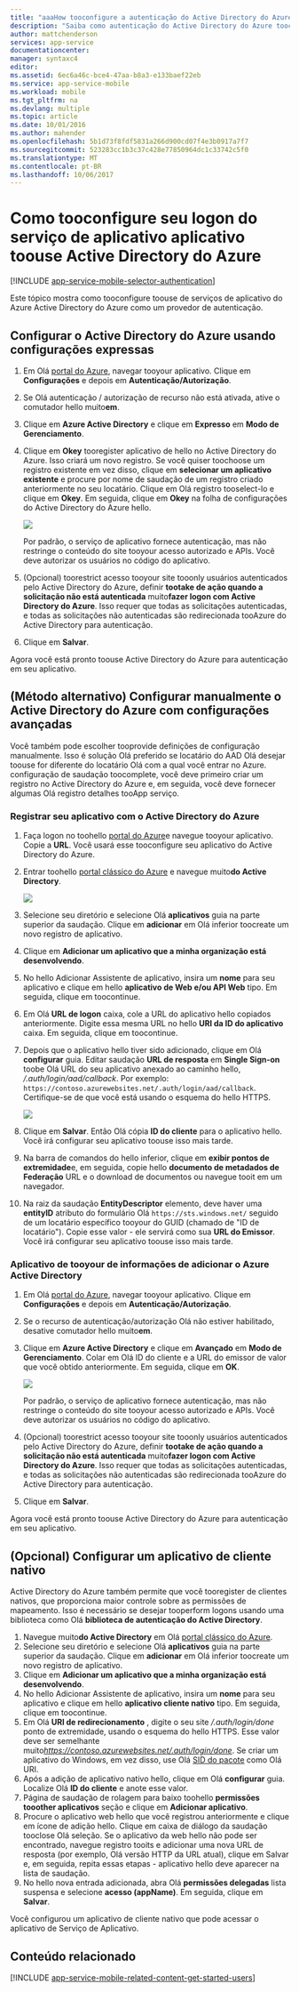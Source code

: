 ```yaml
---
title: "aaaHow tooconfigure a autenticação do Active Directory do Azure para seu aplicativo de serviços de aplicativos"
description: "Saiba como autenticação do Active Directory do Azure tooconfigure para seu aplicativo de serviços de aplicativos."
author: mattchenderson
services: app-service
documentationcenter: 
manager: syntaxc4
editor: 
ms.assetid: 6ec6a46c-bce4-47aa-b8a3-e133baef22eb
ms.service: app-service-mobile
ms.workload: mobile
ms.tgt_pltfrm: na
ms.devlang: multiple
ms.topic: article
ms.date: 10/01/2016
ms.author: mahender
ms.openlocfilehash: 5b1d73f8fdf5831a266d900cd07f4e3b0917a7f7
ms.sourcegitcommit: 523283cc1b3c37c428e77850964dc1c33742c5f0
ms.translationtype: MT
ms.contentlocale: pt-BR
ms.lasthandoff: 10/06/2017
---
```

# <a name="how-tooconfigure-your-app-service-application-toouse-azure-active-directory-login"></a>Como tooconfigure seu logon do serviço de aplicativo aplicativo toouse Active Directory do Azure
[!INCLUDE [app-service-mobile-selector-authentication](../../includes/app-service-mobile-selector-authentication.md)]

Este tópico mostra como tooconfigure toouse de serviços de aplicativo do Azure Active Directory do Azure como um provedor de autenticação.

## <a name="express"> </a>Configurar o Active Directory do Azure usando configurações expressas
1. Em Olá [portal do Azure], navegar tooyour aplicativo. Clique em **Configurações** e depois em **Autenticação/Autorização**.
2. Se Olá autenticação / autorização de recurso não está ativada, ative o comutador hello muito**em**.
3. Clique em **Azure Active Directory** e clique em **Expresso** em **Modo de Gerenciamento**.
4. Clique em **Okey** tooregister aplicativo de hello no Active Directory do Azure. Isso criará um novo registro. Se você quiser toochoose um registro existente em vez disso, clique em **selecionar um aplicativo existente** e procure por nome de saudação de um registro criado anteriormente no seu locatário.
   Clique em Olá registro tooselect-lo e clique em **Okey**. Em seguida, clique em **Okey** na folha de configurações do Active Directory do Azure hello.
   
   ![][0]
   
   Por padrão, o serviço de aplicativo fornece autenticação, mas não restringe o conteúdo do site tooyour acesso autorizado e APIs. Você deve autorizar os usuários no código do aplicativo.
5. (Opcional) toorestrict acesso tooyour site tooonly usuários autenticados pelo Active Directory do Azure, definir **tootake de ação quando a solicitação não está autenticada** muito**fazer logon com Active Directory do Azure**. Isso requer que todas as solicitações autenticadas, e todas as solicitações não autenticadas são redirecionada tooAzure do Active Directory para autenticação.
6. Clique em **Salvar**.

Agora você está pronto toouse Active Directory do Azure para autenticação em seu aplicativo.

## <a name="advanced"> </a>(Método alternativo) Configurar manualmente o Active Directory do Azure com configurações avançadas
Você também pode escolher tooprovide definições de configuração manualmente. Isso é solução Olá preferido se locatário do AAD Olá desejar toouse for diferente do locatário Olá com a qual você entrar no Azure. configuração de saudação toocomplete, você deve primeiro criar um registro no Active Directory do Azure e, em seguida, você deve fornecer algumas Olá registro detalhes tooApp serviço.

### <a name="register"> </a>Registrar seu aplicativo com o Active Directory do Azure
1. Faça logon no toohello [portal do Azure]e navegue tooyour aplicativo. Copie a **URL**. Você usará esse tooconfigure seu aplicativo do Active Directory do Azure.
2. Entrar toohello [portal clássico do Azure] e navegue muito**do Active Directory**.
   
    ![][2]
3. Selecione seu diretório e selecione Olá **aplicativos** guia na parte superior da saudação. Clique em **adicionar** em Olá inferior toocreate um novo registro de aplicativo.
4. Clique em **Adicionar um aplicativo que a minha organização está desenvolvendo**.
5. No hello Adicionar Assistente de aplicativo, insira um **nome** para seu aplicativo e clique em hello **aplicativo de Web e/ou API Web** tipo. Em seguida, clique em toocontinue.
6. Em Olá **URL de logon** caixa, cole a URL do aplicativo hello copiados anteriormente. Digite essa mesma URL no hello **URI da ID do aplicativo** caixa. Em seguida, clique em toocontinue.
7. Depois que o aplicativo hello tiver sido adicionado, clique em Olá **configurar** guia. Editar saudação **URL de resposta** em **Single Sign-on** toobe Olá URL do seu aplicativo anexado ao caminho hello, */.auth/login/aad/callback*. Por exemplo: `https://contoso.azurewebsites.net/.auth/login/aad/callback`. Certifique-se de que você está usando o esquema do hello HTTPS.
   
    ![][3]
8. Clique em **Salvar**. Então Olá cópia **ID do cliente** para o aplicativo hello. Você irá configurar seu aplicativo toouse isso mais tarde.
9. Na barra de comandos do hello inferior, clique em **exibir pontos de extremidade**e, em seguida, copie hello **documento de metadados de Federação** URL e o download de documentos ou navegue tooit em um navegador.
10. Na raiz da saudação **EntityDescriptor** elemento, deve haver uma **entityID** atributo do formulário Olá `https://sts.windows.net/` seguido de um locatário específico tooyour do GUID (chamado de "ID de locatário"). Copie esse valor - ele servirá como sua **URL do Emissor**. Você irá configurar seu aplicativo toouse isso mais tarde.

### <a name="secrets"></a>Aplicativo de tooyour de informações de adicionar o Azure Active Directory
1. Em Olá [portal do Azure], navegar tooyour aplicativo. Clique em **Configurações** e depois em **Autenticação/Autorização**.
2. Se o recurso de autenticação/autorização Olá não estiver habilitado, desative comutador hello muito**em**.
3. Clique em **Azure Active Directory** e clique em **Avançado** em **Modo de Gerenciamento**. Colar em Olá ID do cliente e a URL do emissor de valor que você obtido anteriormente. Em seguida, clique em **OK**.
   
   ![][1]
   
   Por padrão, o serviço de aplicativo fornece autenticação, mas não restringe o conteúdo do site tooyour acesso autorizado e APIs. Você deve autorizar os usuários no código do aplicativo.
4. (Opcional) toorestrict acesso tooyour site tooonly usuários autenticados pelo Active Directory do Azure, definir **tootake de ação quando a solicitação não está autenticada** muito**fazer logon com Active Directory do Azure**. Isso requer que todas as solicitações autenticadas, e todas as solicitações não autenticadas são redirecionada tooAzure do Active Directory para autenticação.
5. Clique em **Salvar**.

Agora você está pronto toouse Active Directory do Azure para autenticação em seu aplicativo.

## <a name="optional-configure-a-native-client-application"></a>(Opcional) Configurar um aplicativo de cliente nativo
Active Directory do Azure também permite que você tooregister de clientes nativos, que proporciona maior controle sobre as permissões de mapeamento. Isso é necessário se desejar tooperform logons usando uma biblioteca como Olá **biblioteca de autenticação do Active Directory**.

1. Navegue muito**do Active Directory** em Olá [portal clássico do Azure].
2. Selecione seu diretório e selecione Olá **aplicativos** guia na parte superior da saudação. Clique em **adicionar** em Olá inferior toocreate um novo registro de aplicativo.
3. Clique em **Adicionar um aplicativo que a minha organização está desenvolvendo**.
4. No hello Adicionar Assistente de aplicativo, insira um **nome** para seu aplicativo e clique em hello **aplicativo cliente nativo** tipo. Em seguida, clique em toocontinue.
5. Em Olá **URI de redirecionamento** , digite o seu site */.auth/login/done* ponto de extremidade, usando o esquema do hello HTTPS. Esse valor deve ser semelhante muito*https://contoso.azurewebsites.net/.auth/login/done*. Se criar um aplicativo do Windows, em vez disso, use Olá [SID do pacote](app-service-mobile-dotnet-how-to-use-client-library.md#package-sid) como Olá URI.
6. Após a adição de aplicativo nativo hello, clique em Olá **configurar** guia. Localize Olá **ID do cliente** e anote esse valor.
7. Página de saudação de rolagem para baixo toohello **permissões tooother aplicativos** seção e clique em **Adicionar aplicativo**.
8. Procure o aplicativo web hello que você registrou anteriormente e clique em ícone de adição hello. Clique em caixa de diálogo da saudação tooclose Olá seleção. Se o aplicativo da web hello não pode ser encontrado, navegue registro tooits e adicionar uma nova URL de resposta (por exemplo, Olá versão HTTP da URL atual), clique em Salvar e, em seguida, repita essas etapas - aplicativo hello deve aparecer na lista de saudação.
9. No hello nova entrada adicionada, abra Olá **permissões delegadas** lista suspensa e selecione **acesso (appName)**. Em seguida, clique em **Salvar**.

Você configurou um aplicativo de cliente nativo que pode acessar o aplicativo de Serviço de Aplicativo.

## <a name="related-content"> </a>Conteúdo relacionado
[!INCLUDE [app-service-mobile-related-content-get-started-users](../../includes/app-service-mobile-related-content-get-started-users.md)]

<!-- Images. -->

[0]: ./media/app-service-mobile-how-to-configure-active-directory-authentication/mobile-app-aad-express-settings.png
[1]: ./media/app-service-mobile-how-to-configure-active-directory-authentication/mobile-app-aad-advanced-settings.png
[2]: ./media/app-service-mobile-how-to-configure-active-directory-authentication/app-service-navigate-aad.png
[3]: ./media/app-service-mobile-how-to-configure-active-directory-authentication/app-service-aad-app-configure.png

<!-- URLs. -->

[portal do Azure]: https://portal.azure.com/
[portal clássico do Azure]: https://manage.windowsazure.com/
[alternative method]:#advanced
